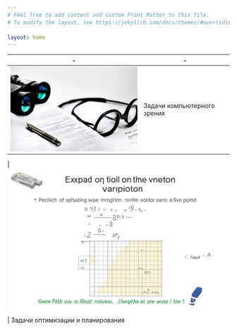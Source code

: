 ```yaml
---
# Feel free to add content and custom Front Matter to this file.
# To modify the layout, see https://jekyllrb.com/docs/themes/#overriding-theme-defaults

layout: home
---
```


| - | - |
|---|---|
| <a href="/ictra" rel="Распознавание">![Распознавание](/assets/ictra500.jpg)</a> | Задачи компьютерного зрения &emsp; &emsp;

| <a href="/wfm" rel="Оптимизация">![Оптимизация](/assets/optimal500.jpg)</a> | Задачи оптимизации и планирования


